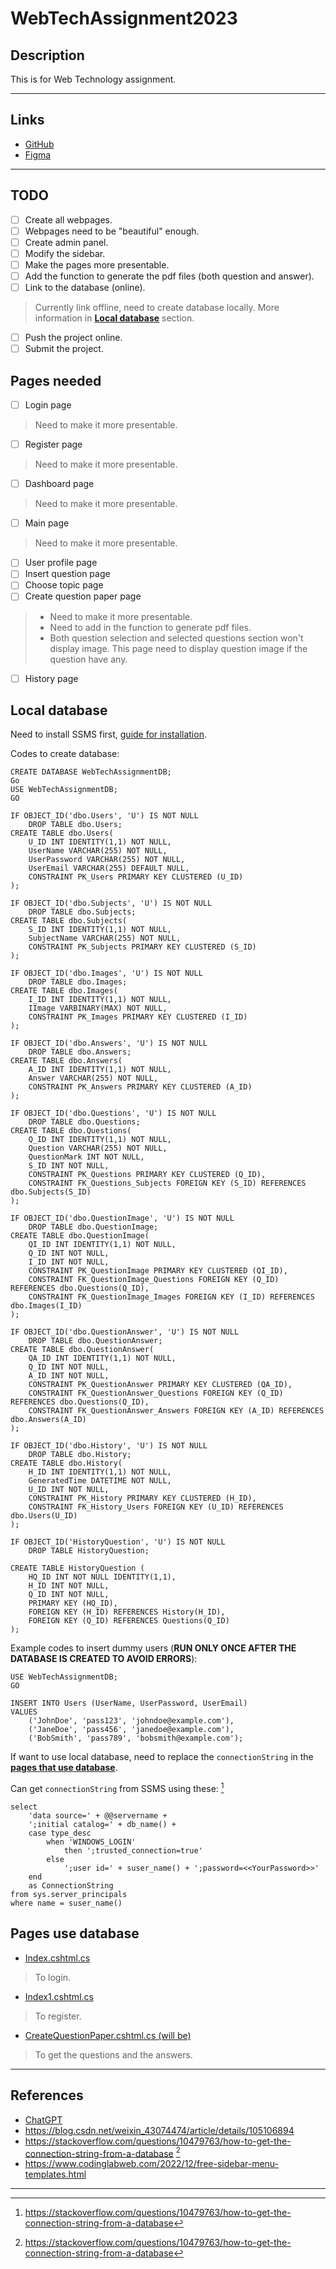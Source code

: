 # **WebTechAssignment2023**

## **Description**

This is for Web Technology assignment.

---

## **Links**

* [GitHub](https://github.com/BCS21090011/WebTechAssignment2023.git)
* [Figma](https://www.figma.com/file/0grXPVhB7sIiSKGHO9Q1H9/Untitled?node-id=15%3A3&t=pVewqGUSb8sBxukY-1)

---

## **TODO**

* [ ] Create all webpages.
* [ ] Webpages need to be "beautiful" enough.
* [ ] Create admin panel.
* [ ] Modify the sidebar.
* [ ] Make the pages more presentable.
* [ ] Add the function to generate the pdf files (both question and answer).
* [ ] Link to the database (online).
> Currently link offline, need to create database locally. More information in [**Local database**](#Local-database) section.
* [ ] Push the project online.
* [ ] Submit the project.

## **Pages needed**

* [ ] Login page
> Need to make it more presentable.
* [ ] Register page
> Need to make it more presentable.
* [ ] Dashboard page
> Need to make it more presentable.
* [ ] Main page
> Need to make it more presentable.
* [ ] User profile page
* [ ] Insert question page
* [ ] Choose topic page
* [ ] Create question paper page
> * Need to make it more presentable.
> * Need to add in the function to generate pdf files.
> * Both question selection and selected questions section won't display image. This page need to display question image if the question have any.
* [ ] History page
  
## **Local database**

Need to install SSMS first, [guide for installation](https://blog.csdn.net/weixin_43074474/article/details/105106894).

Codes to create database:

```MSSQL
CREATE DATABASE WebTechAssignmentDB;
Go
USE WebTechAssignmentDB;
GO

IF OBJECT_ID('dbo.Users', 'U') IS NOT NULL
    DROP TABLE dbo.Users;
CREATE TABLE dbo.Users(
    U_ID INT IDENTITY(1,1) NOT NULL,
    UserName VARCHAR(255) NOT NULL,
    UserPassword VARCHAR(255) NOT NULL,
    UserEmail VARCHAR(255) DEFAULT NULL,
    CONSTRAINT PK_Users PRIMARY KEY CLUSTERED (U_ID)
);

IF OBJECT_ID('dbo.Subjects', 'U') IS NOT NULL
    DROP TABLE dbo.Subjects;
CREATE TABLE dbo.Subjects(
    S_ID INT IDENTITY(1,1) NOT NULL,
    SubjectName VARCHAR(255) NOT NULL,
    CONSTRAINT PK_Subjects PRIMARY KEY CLUSTERED (S_ID)
);

IF OBJECT_ID('dbo.Images', 'U') IS NOT NULL
    DROP TABLE dbo.Images;
CREATE TABLE dbo.Images(
    I_ID INT IDENTITY(1,1) NOT NULL,
    IImage VARBINARY(MAX) NOT NULL,
    CONSTRAINT PK_Images PRIMARY KEY CLUSTERED (I_ID)
);

IF OBJECT_ID('dbo.Answers', 'U') IS NOT NULL
    DROP TABLE dbo.Answers;
CREATE TABLE dbo.Answers(
    A_ID INT IDENTITY(1,1) NOT NULL,
    Answer VARCHAR(255) NOT NULL,
    CONSTRAINT PK_Answers PRIMARY KEY CLUSTERED (A_ID)
);

IF OBJECT_ID('dbo.Questions', 'U') IS NOT NULL
    DROP TABLE dbo.Questions;
CREATE TABLE dbo.Questions(
    Q_ID INT IDENTITY(1,1) NOT NULL,
    Question VARCHAR(255) NOT NULL,
    QuestionMark INT NOT NULL,
    S_ID INT NOT NULL,
    CONSTRAINT PK_Questions PRIMARY KEY CLUSTERED (Q_ID),
    CONSTRAINT FK_Questions_Subjects FOREIGN KEY (S_ID) REFERENCES dbo.Subjects(S_ID)
);

IF OBJECT_ID('dbo.QuestionImage', 'U') IS NOT NULL
    DROP TABLE dbo.QuestionImage;
CREATE TABLE dbo.QuestionImage(
    QI_ID INT IDENTITY(1,1) NOT NULL,
    Q_ID INT NOT NULL,
    I_ID INT NOT NULL,
    CONSTRAINT PK_QuestionImage PRIMARY KEY CLUSTERED (QI_ID),
    CONSTRAINT FK_QuestionImage_Questions FOREIGN KEY (Q_ID) REFERENCES dbo.Questions(Q_ID),
    CONSTRAINT FK_QuestionImage_Images FOREIGN KEY (I_ID) REFERENCES dbo.Images(I_ID)
);

IF OBJECT_ID('dbo.QuestionAnswer', 'U') IS NOT NULL
    DROP TABLE dbo.QuestionAnswer;
CREATE TABLE dbo.QuestionAnswer(
    QA_ID INT IDENTITY(1,1) NOT NULL,
    Q_ID INT NOT NULL,
    A_ID INT NOT NULL,
    CONSTRAINT PK_QuestionAnswer PRIMARY KEY CLUSTERED (QA_ID),
    CONSTRAINT FK_QuestionAnswer_Questions FOREIGN KEY (Q_ID) REFERENCES dbo.Questions(Q_ID),
    CONSTRAINT FK_QuestionAnswer_Answers FOREIGN KEY (A_ID) REFERENCES dbo.Answers(A_ID)
);

IF OBJECT_ID('dbo.History', 'U') IS NOT NULL
    DROP TABLE dbo.History;
CREATE TABLE dbo.History(
    H_ID INT IDENTITY(1,1) NOT NULL,
    GeneratedTime DATETIME NOT NULL,
    U_ID INT NOT NULL,
    CONSTRAINT PK_History PRIMARY KEY CLUSTERED (H_ID),
    CONSTRAINT FK_History_Users FOREIGN KEY (U_ID) REFERENCES dbo.Users(U_ID)
);

IF OBJECT_ID('HistoryQuestion', 'U') IS NOT NULL
    DROP TABLE HistoryQuestion;

CREATE TABLE HistoryQuestion (
    HQ_ID INT NOT NULL IDENTITY(1,1),
    H_ID INT NOT NULL,
    Q_ID INT NOT NULL,
    PRIMARY KEY (HQ_ID),
    FOREIGN KEY (H_ID) REFERENCES History(H_ID),
    FOREIGN KEY (Q_ID) REFERENCES Questions(Q_ID)
);

```

Example codes to insert dummy users (**RUN ONLY ONCE AFTER THE DATABASE IS CREATED TO AVOID ERRORS**):

```MSSQL
USE WebTechAssignmentDB;
GO

INSERT INTO Users (UserName, UserPassword, UserEmail)
VALUES 
    ('JohnDoe', 'pass123', 'johndoe@example.com'),
    ('JaneDoe', 'pass456', 'janedoe@example.com'),
    ('BobSmith', 'pass789', 'bobsmith@example.com');

```

If want to use local database, need to replace the `connectionString` in the [**pages that use database**](#Pages-use-database).

Can get `connectionString` from SSMS using these: [^1]

```MSSQL
select
    'data source=' + @@servername +
    ';initial catalog=' + db_name() +
    case type_desc
        when 'WINDOWS_LOGIN' 
            then ';trusted_connection=true'
        else
            ';user id=' + suser_name() + ';password=<<YourPassword>>'
    end
    as ConnectionString
from sys.server_principals
where name = suser_name()
```

## **Pages use database**

* [Index.cshtml.cs](https://github.com/BCS21090011/WebTechAssignment2023/blob/master/Web%20tech/Pages/Index.cshtml.cs)
> To login.
* [Index1.cshtml.cs](https://github.com/BCS21090011/WebTechAssignment2023/blob/master/Web%20tech/Pages/Index1.cshtml.cs)
> To register.
* [CreateQuestionPaper.cshtml.cs (will be)](https://github.com/BCS21090011/WebTechAssignment2023/blob/master/Web%20tech/Pages/CreateQuestionPaper.cshtml.cs)
> To get the questions and the answers.

---

## **References**

* [ChatGPT](https://chat.openai.com/chat)
* https://blog.csdn.net/weixin_43074474/article/details/105106894
* https://stackoverflow.com/questions/10479763/how-to-get-the-connection-string-from-a-database [^1]
* https://www.codinglabweb.com/2022/12/free-sidebar-menu-templates.html

---

[^1]: https://stackoverflow.com/questions/10479763/how-to-get-the-connection-string-from-a-database
